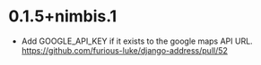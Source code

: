 # 0.1.5+nimbis.1

- Add GOOGLE_API_KEY if it exists to the google maps API URL.
  https://github.com/furious-luke/django-address/pull/52
